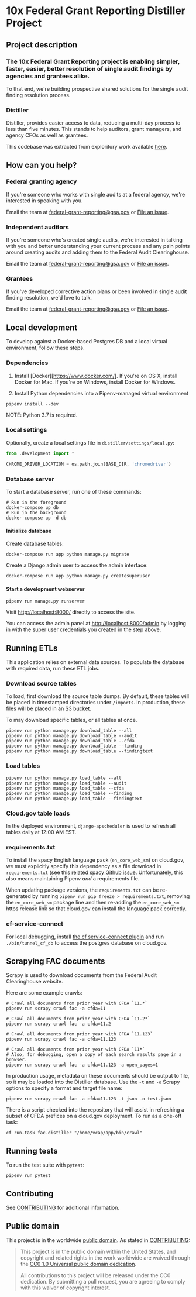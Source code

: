 # 10x Federal Grant Reporting Distiller Project

## Project description

### The 10x Federal Grant Reporting project is enabling simpler, faster, easier, better resolution of single audit findings by agencies and grantees alike.

To that end, we're building prospective shared solutions for the single audit finding resolution process.

### Distiller

Distiller, provides easier access to data, reducing a multi-day process to less than five minutes. This stands to help auditors, grant managers, and agency CFOs as well as grantees.

This codebase was extracted from exploritory work available [here](https://github.com/18F/federal-grant-reporting/).


## How can you help?

### Federal granting agency

If you're someone who works with single audits at a federal agency, we're interested in speaking with you.

Email the team at federal-grant-reporting@gsa.gov or [File an issue](https://github.com/18F/federal-grant-reporting/issues/new).

### Independent auditors

If you're someone who's created single audits, we're interested in talking with you and better understanding your current process and any pain points around creating audits and adding them to the Federal Audit Clearinghouse.

Email the team at federal-grant-reporting@gsa.gov or [File an issue](https://github.com/18F/federal-grant-reporting/issues/new).

### Grantees

If you've developed corrective action plans or been involved in single audit finding resolution, we'd love to talk.

Email the team at federal-grant-reporting@gsa.gov or [File an issue](https://github.com/18F/federal-grant-reporting/issues/new).


## Local development

To develop against a Docker-based Postgres DB and a local virtual environment, follow these steps.

### Dependencies

1. Install [Docker][https://www.docker.com/]. If you're on OS X, install Docker for Mac. If you're on Windows, install Docker for Windows.

2. Install Python dependencies into a Pipenv-managed virtual environment

```shell
pipenv install --dev
```

NOTE: Python 3.7 is required.

### Local settings

Optionally, create a local settings file in `distiller/settings/local.py`:

```python
from .development import *

CHROME_DRIVER_LOCATION = os.path.join(BASE_DIR, 'chromedriver')
```

### Database server

To start a database server, run one of these commands:

```shell
# Run in the foreground
docker-compose up db
# Run in the background
docker-compose up -d db
```

#### Initialize database

Create database tables:

```shell
docker-compose run app python manage.py migrate
```

Create a Django admin user to access the admin interface:

```shell
docker-compose run app python manage.py createsuperuser
```

#### Start a development webserver

```shell
pipenv run manage.py runserver
```

Visit [http://localhost:8000/](http://localhost:8000/) directly to access the site.

You can access the admin panel at [http://localhost:8000/admin](http://localhost:8000/admin)
 by logging in with the super user credentials you created in the step above.

## Running ETLs

This application relies on external data sources. To populate the database with required data, run these ETL jobs.

### Download source tables

To load, first download the source table dumps. By default, these tables will be placed in timestamped directories under `/imports`. In production, these files will be placed in an S3 bucket.

To may download specific tables, or all tables at once.

```shell
pipenv run python manage.py download_table --all
pipenv run python manage.py download_table --audit
pipenv run python manage.py download_table --cfda
pipenv run python manage.py download_table --finding
pipenv run python manage.py download_table --findingtext
```

### Load tables

```shell
pipenv run python manage.py load_table --all
pipenv run python manage.py load_table --audit
pipenv run python manage.py load_table --cfda
pipenv run python manage.py load_table --finding
pipenv run python manage.py load_table --findingtext
```

### Cloud.gov table loads

In the deployed environment, `django-apscheduler` is used to refresh all tables daily at 12:00 AM EST.

### requirements.txt

To install the spacy English language pack (`en_core_web_sm`) on cloud.gov, we must explicitly specify this dependency as a file download in `requirements.txt` (see this [related spacy Github issue](https://github.com/explosion/spaCy/issues/3536 "spacy Github issue about installation of language models from pyPI"). Unfortunately, this also means maintaining Pipenv _and_ a requirements file.

When updating package versions, the `requirements.txt` can be re-generated by running `pipenv run pip freeze > requirements.txt`, removing the `en_core_web_sm` package line and then re-adding the `en_core_web_sm` https release link so that cloud.gov can install the language pack correctly.

### cf-service-connect

For local debugging, install [the cf service-connect plugin](https://github.com/18F/cf-service-connect "cf service connect plugin") and run `./bin/tunnel_cf_db` to access the postgres database
on cloud.gov.

## Scrapying FAC documents

Scrapy is used to download documents from the Federal Audit Clearinghouse website.

Here are some example crawls:

```shell
# Crawl all documents from prior year with CFDA `11.*`
pipenv run scrapy crawl fac -a cfda=11

# Crawl all documents from prior year with CFDA `11.2*`
pipenv run scrapy crawl fac -a cfda=11.2

# Crawl all documents from prior year with CFDA `11.123`
pipenv run scrapy crawl fac -a cfda=11.123

# Crawl all documents from prior year with CFDA `11*`
# Also, for debugging, open a copy of each search results page in a browser.
pipenv run scrapy crawl fac -a cfda=11.123 -a open_pages=1
```

In production usage, metadata on these documents should be output to file, so it may be loaded into the Distiller database. Use the `-t` and `-o` Scrapy options to specify a format and target file name:

```shell
pipenv run scrapy crawl fac -a cfda=11.123 -t json -o test.json
```

There is a script checked into the repository that will assist in refreshing a subset of CFDA prefices on a cloud.gov deployment. To run as a one-off task:

```
cf run-task fac-distiller "/home/vcap/app/bin/crawl"
```

## Running tests

To run the test suite with `pytest`:

```shell
pipenv run pytest
```

## Contributing

See [CONTRIBUTING](CONTRIBUTING.md) for additional information.


## Public domain

This project is in the worldwide [public domain](LICENSE.md). As stated in [CONTRIBUTING](CONTRIBUTING.md):

> This project is in the public domain within the United States, and copyright and related rights in the work worldwide are waived through the [CC0 1.0 Universal public domain dedication](https://creativecommons.org/publicdomain/zero/1.0/).
>
> All contributions to this project will be released under the CC0 dedication. By submitting a pull request, you are agreeing to comply with this waiver of copyright interest.

[Docker]: https://www.docker.com/
[http://localhost:8000/]: http://localhost:8000/
